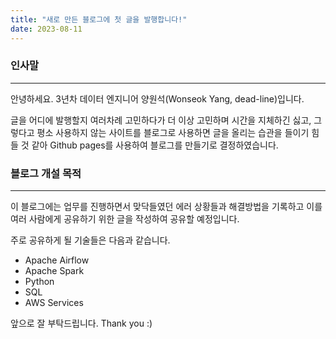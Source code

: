 ```yaml
---
title: "새로 만든 블로그에 첫 글을 발행합니다!"
date: 2023-08-11
---
```


### 인사말
---
안녕하세요. 3년차 데이터 엔지니어 양원석(Wonseok Yang, dead-line)입니다.

글을 어디에 발행할지 여러차례 고민하다가 더 이상 고민하며 시간을 지체하긴 싫고, 그렇다고 평소 사용하지 않는 사이트를 블로그로 사용하면 글을 올리는 습관을 들이기 힘들 것 같아 Github pages를 사용하여 블로그를 만들기로 결정하였습니다. 

### 블로그 개설 목적
---
이 블로그에는 업무를 진행하면서 맞닥들였던 에러 상황들과 해결방법을 기록하고 이를 여러 사람에게 공유하기 위한 글을 작성하여 공유할 예정입니다. 

주로 공유하게 될 기술들은 다음과 같습니다.
- Apache Airflow
- Apache Spark
- Python
- SQL
- AWS Services

앞으로 잘 부탁드립니다.
Thank you :)
